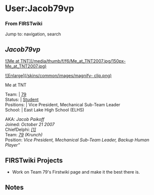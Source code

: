 # User:Jacob79vp

### From FIRSTwiki

Jump to: navigation, search

_**Jacob79vp**_  
---  
  
[![Me at TNT](/media/thumb/f/f6/Me_at_TNT2007.jpg/150px-
Me_at_TNT2007.jpg)](Image:Me_at_TNT2007.jpg "Me at TNT" )

[![Enlarge](/skins/common/images/magnify-
clip.png)](Image:Me_at_TNT2007.jpg "Enlarge" )

Me at TNT  
  
Team: | [79](79 "79" )  
Status: | [Student](Students "Students" )  
Positions: | Vice President, Mechanical Sub-Team Leader  
School: | East Lake High School (ELHS)  
  
AKA: _Jacob Paikoff_  
Joined: _October 21 2007_  
ChiefDelphi: _[[1]](http://www.chiefdelphi.com/forums/member.php?u=20166
"http://www.chiefdelphi.com/forums/member.php?u=20166" )_  
Team: _[79](79 "79" )_ _(Krunch)_  
Position: _Vice President, Mechanical Sub-Team Leader, Backup Human Player"_

  


## FIRSTwiki Projects

  * Work on Team 79's Firstwiki page and make it the best there is. 

  


## Notes

